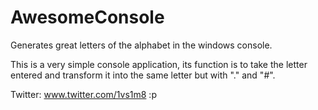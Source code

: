 # AwesomeConsole
Generates great letters of the alphabet in the windows console.

This is a very simple console application, its function is to take the letter entered and transform it into the same letter but with "." and "#".



Twitter: www.twitter.com/1vs1m8 :p
